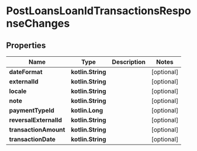 
# PostLoansLoanIdTransactionsResponseChanges

## Properties
| Name | Type | Description | Notes |
| ------------ | ------------- | ------------- | ------------- |
| **dateFormat** | **kotlin.String** |  |  [optional] |
| **externalId** | **kotlin.String** |  |  [optional] |
| **locale** | **kotlin.String** |  |  [optional] |
| **note** | **kotlin.String** |  |  [optional] |
| **paymentTypeId** | **kotlin.Long** |  |  [optional] |
| **reversalExternalId** | **kotlin.String** |  |  [optional] |
| **transactionAmount** | **kotlin.String** |  |  [optional] |
| **transactionDate** | **kotlin.String** |  |  [optional] |



